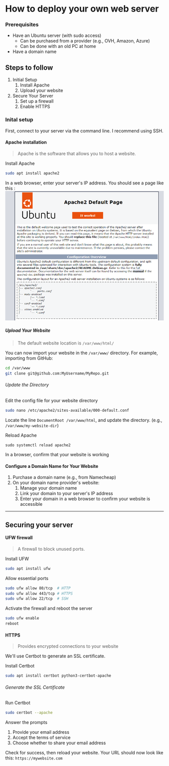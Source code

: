 # How to deploy your own web server

### Prerequisites

- Have an Ubuntu server (with sudo access)
  - Can be purchased from a provider (e.g., OVH, Amazon, Azure)
  - Can be done with an old PC at home
- Have a domain name

## Steps to follow

1. Initial Setup
   1. Install Apache
   2. Upload your website
2. Secure Your Server
   1. Set up a firewall
   2. Enable HTTPS

### Inital setup

First, connect to your server via the command line. I recommend using SSH.

#### Apache installation
> Apache is the software that allows you to host a website.

Install Apache
```bash
sudo apt install apache2
```

In a web browser, enter your server's IP address. You should see a page like this :
![apache default page screenshot](../assets/apache-default.png)

##### Upload Your Website
> The default website location is `/var/www/html/`

You can now import your website in the `/var/www/` directory.
For example, importing from GitHub:
```bash
cd /var/www
git clone git@github.com:MyUsername/MyRepo.git
```
###### Update the Directory

Edit the config file for your website directory
```bash
sudo nano /etc/apache2/sites-available/000-default.conf
```

Locate the line `DocumentRoot /var/www/html`, and update the directory. (e.g., `/var/www/my-website-dir`)

Reload Apache
```
sudo systemctl reload apache2
```

In a browser, confirm that your website is working


#### Configure a Domain Name for Your Website

1. Purchase a domain name (e.g., from Namecheap)
2. On your domain name provider's website:
   1. Manage your domain name
   2. Link your domain to your server's IP address
   3. Enter your domain in a web browser to confirm your website is accessible

---
## Securing your server

#### UFW firewall
> A firewall to block unused ports.

Install UFW
```bash
sudo apt install ufw
```

Allow essential ports
```bash
sudo ufw allow 80/tcp  # HTTP
sudo ufw allow 443/tcp # HTTPS
sudo ufw allow 22/tcp  # SSH
```

Activate the firewall and reboot the server
```bash
sudo ufw enable
reboot
```

#### HTTPS
> Provides encrypted connections to your website

We'll use Certbot to generate an SSL certificate.

Install Certbot
```bash
sudo apt install certbot python3-certbot-apache
```

###### Generate the SSL Certificate
Run Certbot
```bash
sudo certbot --apache
```

Answer the prompts
1. Provide your email address
2. Accept the terms of service
3. Choose whether to share your email address
   
Check for success, then reload your website. Your URL should now look like this: `https://mywebsite.com` 